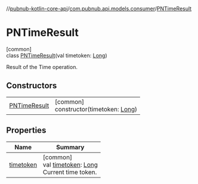 //[pubnub-kotlin-core-api](../../../index.md)/[com.pubnub.api.models.consumer](../index.md)/[PNTimeResult](index.md)

# PNTimeResult

[common]\
class [PNTimeResult](index.md)(val timetoken: [Long](https://kotlinlang.org/api/latest/jvm/stdlib/kotlin/-long/index.html))

Result of the Time operation.

## Constructors

| | |
|---|---|
| [PNTimeResult](-p-n-time-result.md) | [common]<br>constructor(timetoken: [Long](https://kotlinlang.org/api/latest/jvm/stdlib/kotlin/-long/index.html)) |

## Properties

| Name | Summary |
|---|---|
| [timetoken](timetoken.md) | [common]<br>val [timetoken](timetoken.md): [Long](https://kotlinlang.org/api/latest/jvm/stdlib/kotlin/-long/index.html)<br>Current time token. |
